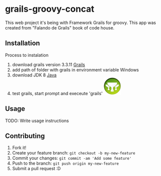 # grails-groovy-concat

This web project it's being with Framework Grails for groovy. This app was created from "Falando de Grails" book of code house.

## Installation
Process to instalation

1. download grails version 3.3.11 [Grails](http://www.grails.org/download.html)
2. add path of folder with grails in environment variable Windows
3. download JDK 8 [Java](https://www.oracle.com/technetwork/java/javase/downloads/jdk8-downloads-2133151.html)
4. test grails, start prompt and execeute 'grails'
![](/grails-app/assets/images/apple-touch-icon.png)

## Usage
TODO: Write usage instructions

## Contributing
1. Fork it!
2. Create your feature branch: `git checkout -b my-new-feature`
3. Commit your changes: `git commit -am 'Add some feature'`
4. Push to the branch: `git push origin my-new-feature`
5. Submit a pull request :D

